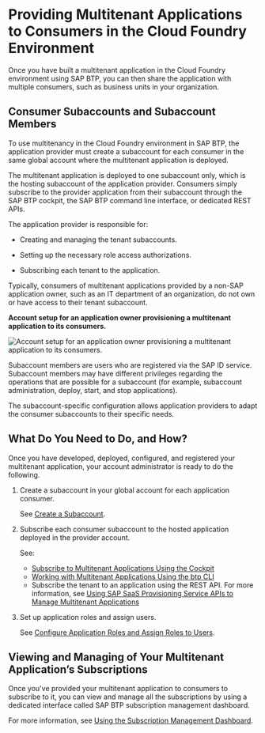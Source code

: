 <!-- loio7a013f1d89f34a0084ea3d9a8bb2adbd -->

# Providing Multitenant Applications to Consumers in the Cloud Foundry Environment

Once you have built a multitenant application in the Cloud Foundry environment using SAP BTP, you can then share the application with multiple consumers, such as business units in your organization. 





<a name="loio7a013f1d89f34a0084ea3d9a8bb2adbd__section_ty2_spn_s2b"/>

## Consumer Subaccounts and Subaccount Members

To use multitenancy in the Cloud Foundry environment in SAP BTP, the application provider must create a subaccount for each consumer in the same global account where the multitenant application is deployed.

The multitenant application is deployed to one subaccount only, which is the hosting subaccount of the application provider. Consumers simply subscribe to the provider application from their subaccount through the SAP BTP cockpit, the SAP BTP command line interface, or dedicated REST APIs.

The application provider is responsible for:

-   Creating and managing the tenant subaccounts.

-   Setting up the necessary role access authorizations.

-   Subscribing each tenant to the application.


Typically, consumers of multitenant applications provided by a non-SAP application owner, such as an IT department of an organization, do not own or have access to their tenant subaccount.

  
  
**Account setup for an application owner provisioning a multitenant application to its consumers.**

![](images/CF_Subscriptions_with_External_Providers_-_Detailed_a65f2d5.png "Account
					setup for an application owner provisioning a multitenant application to its consumers.")

Subaccount members are users who are registered via the SAP ID service. Subaccount members may have different privileges regarding the operations that are possible for a subaccount \(for example, subaccount administration, deploy, start, and stop applications\).

The subaccount-specific configuration allows application providers to adapt the consumer subaccounts to their specific needs.



<a name="loio7a013f1d89f34a0084ea3d9a8bb2adbd__section_aq3_sqn_s2b"/>

## What Do You Need to Do, and How?

Once you have developed, deployed, configured, and registered your multitenant application, your account administrator is ready to do the following.

1.  Create a subaccount in your global account for each application consumer.

    See [Create a Subaccount](../50-administration-and-ops/create-a-subaccount-05280a1.md).

2.  Subscribe each consumer subaccount to the hosted application deployed in the provider account.

    See:

    -   [Subscribe to Multitenant Applications Using the Cockpit](../50-administration-and-ops/subscribe-to-multitenant-applications-using-the-cockpit-7a3e396.md)
    -   [Working with Multitenant Applications Using the btp CLI](../50-administration-and-ops/working-with-multitenant-applications-using-the-btp-cli-c1b0fcc.md)
    -   Subscribe the tenant to an application using the REST API. For more information, see [Using SAP SaaS Provisioning Service APIs to Manage Multitenant Applications](using-sap-saas-provisioning-service-apis-to-manage-multitenant-applications-ed08c7d.md)

3.  Set up application roles and assign users.

    See [Configure Application Roles and Assign Roles to Users](../50-administration-and-ops/configure-application-roles-and-assign-roles-to-users-56a7153.md).




<a name="loio7a013f1d89f34a0084ea3d9a8bb2adbd__section_f4t_q52_vqb"/>

## Viewing and Managing of Your Multitenant Application’s Subscriptions

Once you've provided your multitenant application to consumers to subscribe to it, you can view and manage all the subscriptions by using a dedicated interface called SAP BTP subscription management dashboard.

For more information, see [Using the Subscription Management Dashboard](using-the-subscription-management-dashboard-434be69.md).

